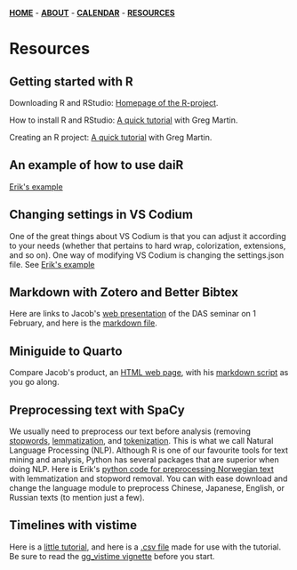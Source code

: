 [**HOME**](/index.md) - [**ABOUT**](/about.md) - [**CALENDAR**](/calendar.md) - [**RESOURCES**](/resources.md)

# Resources

## Getting started with R

Downloading R and RStudio: [Homepage of the R-project](https://cran.r-project.org/).

How to install R and RStudio: [A quick tutorial](https://www.youtube.com/watch?v=orjLGFmx6l4) with Greg Martin.

Creating an R project: [A quick tutorial](https://www.youtube.com/watch?v=e8B9YU_M5FM) with Greg Martin.

## An example of how to use daiR

[Erik's example](/contents/using_dair.html)

## Changing settings in VS Codium

One of the great things about VS Codium is that you can adjust it according to your needs (whether that pertains to hard wrap, colorization, extensions, and so on). One way of modifying VS Codium is changing the settings.json file. See [Erik's example](/contents/optimizing_vs_codium.html)

## Markdown with Zotero and Better Bibtex

Here are links to Jacob's [web presentation](/contents/betterbibtex/markdown_zotero.html) of the DAS seminar on 1 February, and here is the [markdown file](/contents/betterbibtex/markdown_zotero.qmd).

## Miniguide to Quarto

Compare Jacob's product, an [HTML web page](/contents/miniguide_quarto.html), with his [markdown script](/contents/miniguide_quarto.qmd) as you go along.

## Preprocessing text with SpaCy

We usually need to preprocess our text before analysis (removing [stopwords](https://kavita-ganesan.com/what-are-stop-words/#.Y9kqAq3MJaQ), [lemmatization](https://www.techtarget.com/searchenterpriseai/definition/lemmatization), and [tokenization](https://www.geeksforgeeks.org/nlp-how-tokenizing-text-sentence-words-works/). This is what we call Natural Language Processing (NLP). Although R is one of our favourite tools for text mining and analysis, Python has several packages that are superior when doing NLP. Here is Erik's [python code for preprocessing Norwegian text](/contents/spacy_language_processing.html) with lemmatization and stopword removal. You can with ease download and change the language module to preprocess Chinese, Japanese, English, or Russian texts (to mention just a few).

## Timelines with vistime
Here is a [little tutorial](/contents/tidslinje.html),
and here is a [.csv file](/contents/tidslinje.csv) made for use with the tutorial.
Be sure to read the [gg_vistime vignette](https://shosaco.github.io/vistime/articles/gg_vistime-vignette.html) before you start.
